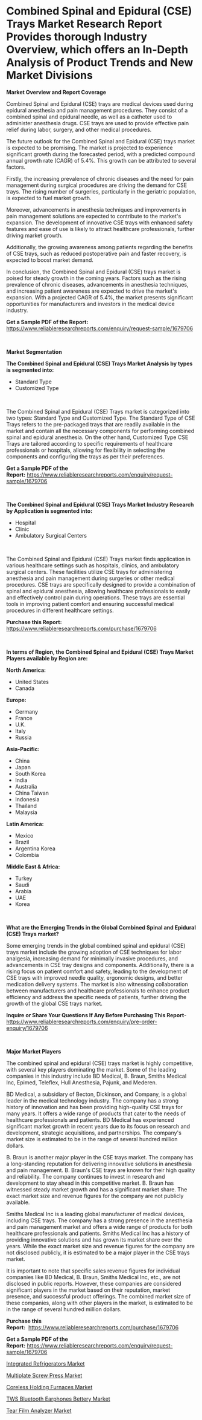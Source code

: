<p><h1>Combined Spinal and Epidural (CSE) Trays Market Research Report Provides thorough Industry Overview, which offers an In-Depth Analysis of Product Trends and New Market Divisions</h1></p><p><strong>Market Overview and Report Coverage</strong></p>
<p><p>Combined Spinal and Epidural (CSE) trays are medical devices used during epidural anesthesia and pain management procedures. They consist of a combined spinal and epidural needle, as well as a catheter used to administer anesthesia drugs. CSE trays are used to provide effective pain relief during labor, surgery, and other medical procedures.</p><p>The future outlook for the Combined Spinal and Epidural (CSE) trays market is expected to be promising. The market is projected to experience significant growth during the forecasted period, with a predicted compound annual growth rate (CAGR) of 5.4%. This growth can be attributed to several factors.</p><p>Firstly, the increasing prevalence of chronic diseases and the need for pain management during surgical procedures are driving the demand for CSE trays. The rising number of surgeries, particularly in the geriatric population, is expected to fuel market growth.</p><p>Moreover, advancements in anesthesia techniques and improvements in pain management solutions are expected to contribute to the market's expansion. The development of innovative CSE trays with enhanced safety features and ease of use is likely to attract healthcare professionals, further driving market growth.</p><p>Additionally, the growing awareness among patients regarding the benefits of CSE trays, such as reduced postoperative pain and faster recovery, is expected to boost market demand.</p><p>In conclusion, the Combined Spinal and Epidural (CSE) trays market is poised for steady growth in the coming years. Factors such as the rising prevalence of chronic diseases, advancements in anesthesia techniques, and increasing patient awareness are expected to drive the market's expansion. With a projected CAGR of 5.4%, the market presents significant opportunities for manufacturers and investors in the medical device industry.</p></p>
<p><strong>Get a Sample PDF of the Report:</strong> <a href="https://www.reliableresearchreports.com/enquiry/request-sample/1679706">https://www.reliableresearchreports.com/enquiry/request-sample/1679706</a></p>
<p>&nbsp;</p>
<p><strong>Market Segmentation</strong></p>
<p><strong>The Combined Spinal and Epidural (CSE) Trays Market Analysis by types is segmented into:</strong></p>
<p><ul><li>Standard Type</li><li>Customized Type</li></ul></p>
<p>&nbsp;</p>
<p><p>The Combined Spinal and Epidural (CSE) Trays market is categorized into two types: Standard Type and Customized Type. The Standard Type of CSE Trays refers to the pre-packaged trays that are readily available in the market and contain all the necessary components for performing combined spinal and epidural anesthesia. On the other hand, Customized Type CSE Trays are tailored according to specific requirements of healthcare professionals or hospitals, allowing for flexibility in selecting the components and configuring the trays as per their preferences.</p></p>
<p><strong>Get a Sample PDF of the Report:</strong>&nbsp;<a href="https://www.reliableresearchreports.com/enquiry/request-sample/1679706">https://www.reliableresearchreports.com/enquiry/request-sample/1679706</a></p>
<p>&nbsp;</p>
<p><strong>The Combined Spinal and Epidural (CSE) Trays Market Industry Research by Application is segmented into:</strong></p>
<p><ul><li>Hospital</li><li>Clinic</li><li>Ambulatory Surgical Centers</li></ul></p>
<p>&nbsp;</p>
<p><p>The Combined Spinal and Epidural (CSE) Trays market finds application in various healthcare settings such as hospitals, clinics, and ambulatory surgical centers. These facilities utilize CSE trays for administering anesthesia and pain management during surgeries or other medical procedures. CSE trays are specifically designed to provide a combination of spinal and epidural anesthesia, allowing healthcare professionals to easily and effectively control pain during operations. These trays are essential tools in improving patient comfort and ensuring successful medical procedures in different healthcare settings.</p></p>
<p><strong>Purchase this Report:</strong>&nbsp; <a href="https://www.reliableresearchreports.com/purchase/1679706">https://www.reliableresearchreports.com/purchase/1679706</a></p>
<p>&nbsp;</p>
<p><strong>In terms of Region, the Combined Spinal and Epidural (CSE) Trays Market Players available by Region are:</strong></p>
<p>
    <p> <strong> North America: </strong>
        <ul>
            <li>United States</li>
            <li>Canada</li>
        </ul>
        </p> 
    <p> <strong> Europe: </strong>
        <ul>
            <li>Germany</li>
            <li>France</li>
            <li>U.K.</li>
            <li>Italy</li>
            <li>Russia</li>
        </ul>
        </p> 
    <p> <strong> Asia-Pacific: </strong>
        <ul>
            <li>China</li>
            <li>Japan</li>
            <li>South Korea</li>
            <li>India</li>
            <li>Australia</li>
            <li>China Taiwan</li>
            <li>Indonesia</li>
            <li>Thailand</li>
            <li>Malaysia</li>
        </ul>
        </p> 
    <p> <strong> Latin America: </strong>
        <ul>
            <li>Mexico</li>
            <li>Brazil</li>
            <li>Argentina Korea</li>
            <li>Colombia</li>
        </ul>
        </p> 
    <p> <strong> Middle East & Africa: </strong>
        <ul>
            <li>Turkey</li>
            <li>Saudi</li>
            <li>Arabia</li>
            <li>UAE</li>
            <li>Korea</li>
        </ul>
    </p>
    </p>
<p>&nbsp;</p>
<p><strong>What are the Emerging Trends in the Global Combined Spinal and Epidural (CSE) Trays market?</strong></p>
<p><p>Some emerging trends in the global combined spinal and epidural (CSE) trays market include the growing adoption of CSE techniques for labor analgesia, increasing demand for minimally invasive procedures, and advancements in CSE tray designs and components. Additionally, there is a rising focus on patient comfort and safety, leading to the development of CSE trays with improved needle quality, ergonomic designs, and better medication delivery systems. The market is also witnessing collaboration between manufacturers and healthcare professionals to enhance product efficiency and address the specific needs of patients, further driving the growth of the global CSE trays market.</p></p>
<p><strong>Inquire or Share Your Questions If Any Before Purchasing This Report</strong>- <a href="https://www.reliableresearchreports.com/enquiry/pre-order-enquiry/1679706">https://www.reliableresearchreports.com/enquiry/pre-order-enquiry/1679706</a></p>
<p>&nbsp;</p>
<p><strong>Major Market Players</strong></p>
<p><p>The combined spinal and epidural (CSE) trays market is highly competitive, with several key players dominating the market. Some of the leading companies in this industry include BD Medical, B. Braun, Smiths Medical Inc, Epimed, Teleflex, Hull Anesthesia, Pajunk, and Mederen.</p><p>BD Medical, a subsidiary of Becton, Dickinson, and Company, is a global leader in the medical technology industry. The company has a strong history of innovation and has been providing high-quality CSE trays for many years. It offers a wide range of products that cater to the needs of healthcare professionals and patients. BD Medical has experienced significant market growth in recent years due to its focus on research and development, strategic acquisitions, and partnerships. The company's market size is estimated to be in the range of several hundred million dollars.</p><p>B. Braun is another major player in the CSE trays market. The company has a long-standing reputation for delivering innovative solutions in anesthesia and pain management. B. Braun's CSE trays are known for their high quality and reliability. The company continues to invest in research and development to stay ahead in this competitive market. B. Braun has witnessed steady market growth and has a significant market share. The exact market size and revenue figures for the company are not publicly available.</p><p>Smiths Medical Inc is a leading global manufacturer of medical devices, including CSE trays. The company has a strong presence in the anesthesia and pain management market and offers a wide range of products for both healthcare professionals and patients. Smiths Medical Inc has a history of providing innovative solutions and has grown its market share over the years. While the exact market size and revenue figures for the company are not disclosed publicly, it is estimated to be a major player in the CSE trays market.</p><p>It is important to note that specific sales revenue figures for individual companies like BD Medical, B. Braun, Smiths Medical Inc, etc., are not disclosed in public reports. However, these companies are considered significant players in the market based on their reputation, market presence, and successful product offerings. The combined market size of these companies, along with other players in the market, is estimated to be in the range of several hundred million dollars.</p></p>
<p><strong>Purchase this Report:</strong>&nbsp;&nbsp;<a href="https://www.reliableresearchreports.com/purchase/1679706">https://www.reliableresearchreports.com/purchase/1679706</a></p>
<p></p>
<p><strong>Get a Sample PDF of the Report:</strong>&nbsp;<a href="https://www.reliableresearchreports.com/enquiry/request-sample/1679706">https://www.reliableresearchreports.com/enquiry/request-sample/1679706</a></p>
<p><p><a href="https://www.linkedin.com/pulse/integrated-refrigerators-market-challenges-opportunities-growth/">Integrated Refrigerators Market</a></p><p><a href="https://www.linkedin.com/pulse/multiplate-screw-press-market-research-report-provides/">Multiplate Screw Press Market</a></p><p><a href="https://medium.com/@henrykihn/coreless-holding-furnaces-market-comprehensive-assessment-by-type-application-and-geography-0a424fb59da2">Coreless Holding Furnaces Market</a></p><p><a href="https://www.linkedin.com/pulse/tws-bluetooth-earphones-bettery-market-research-report-unlocks/">TWS Bluetooth Earphones Bettery Market</a></p><p><a href="https://medium.com/@jacesipes1996/tear-film-analyzer-market-exploring-market-share-market-trends-and-future-growth-2de5f2b6cf66">Tear Film Analyzer Market</a></p></p>